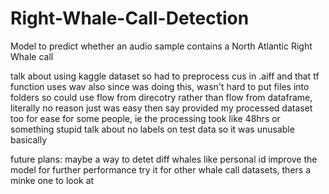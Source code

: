 # Right-Whale-Call-Detection
Model to predict whether an audio sample contains a North Atlantic Right Whale call

talk about using kaggle dataset so had to preprocess cus in .aiff and that tf function uses wav
also since was doing this, wasn't hard to put files into folders so could use flow from direcotry rather than flow from dataframe, literally no reason just was easy
then say provided my processed dataset too for ease for some people, ie the processing took like 48hrs or something stupid
talk about no labels on test data so it was unusable basically

future plans:
maybe a way to detet diff whales like personal id
improve the model for further performance
try it for other whale call datasets, thers a minke one to look at 

